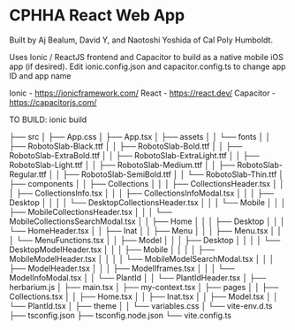 # CPHHA React Web App 
Built by Aj Bealum, David Y, and Naotoshi Yoshida of Cal Poly Humboldt.

Uses Ionic / ReactJS frontend and Capacitor to build as a native mobile iOS app (if desired).
Edit ionic.config.json and capacitor.config.ts to change app ID and app name

Ionic - https://ionicframework.com/
React - https://react.dev/
Capacitor - https://capacitorjs.com/


TO BUILD:
ionic build


├── src
│   ├── App.css
│   ├── App.tsx
│   ├── assets
│   │   └── fonts
│   │       ├── RobotoSlab-Black.ttf
│   │       ├── RobotoSlab-Bold.ttf
│   │       ├── RobotoSlab-ExtraBold.ttf
│   │       ├── RobotoSlab-ExtraLight.ttf
│   │       ├── RobotoSlab-Light.ttf
│   │       ├── RobotoSlab-Medium.ttf
│   │       ├── RobotoSlab-Regular.ttf
│   │       ├── RobotoSlab-SemiBold.ttf
│   │       └── RobotoSlab-Thin.ttf
│   ├── components
│   │   ├── Collections
│   │   │   ├── CollectionsHeader.tsx
│   │   │   ├── CollectionsInfo.tsx
│   │   │   ├── CollectionsInfoModal.tsx
│   │   │   ├── Desktop
│   │   │   │   └── DesktopCollectionsHeader.tsx
│   │   │   └── Mobile
│   │   │       ├── MobileCollectionsHeader.tsx
│   │   │       └── MobileCollectionsSearchModal.tsx
│   │   ├── Home
│   │   │   ├── Desktop
│   │   │   └── HomeHeader.tsx
│   │   ├── Inat
│   │   ├── Menu
│   │   │   ├── Menu.tsx
│   │   │   └── MenuFunctions.tsx
│   │   ├── Model
│   │   │   ├── Desktop
│   │   │   │   └── DesktopModelHeader.tsx
│   │   │   ├── Mobile
│   │   │   │   ├── MobileModelHeader.tsx
│   │   │   │   └── MobileModelSearchModal.tsx
│   │   │   ├── ModelHeader.tsx
│   │   │   ├── ModelIframes.tsx
│   │   │   └── ModelInfoModal.tsx
│   │   └── PlantId
│   │       └── PlantIdHeader.tsx
│   ├── herbarium.js
│   ├── main.tsx
│   ├── my-context.tsx
│   ├── pages
│   │   ├── Collections.tsx
│   │   ├── Home.tsx
│   │   ├── Inat.tsx
│   │   ├── Model.tsx
│   │   └── PlantId.tsx
│   ├── theme
│   │   └── variables.css
│   └── vite-env.d.ts
├── tsconfig.json
├── tsconfig.node.json
└── vite.config.ts